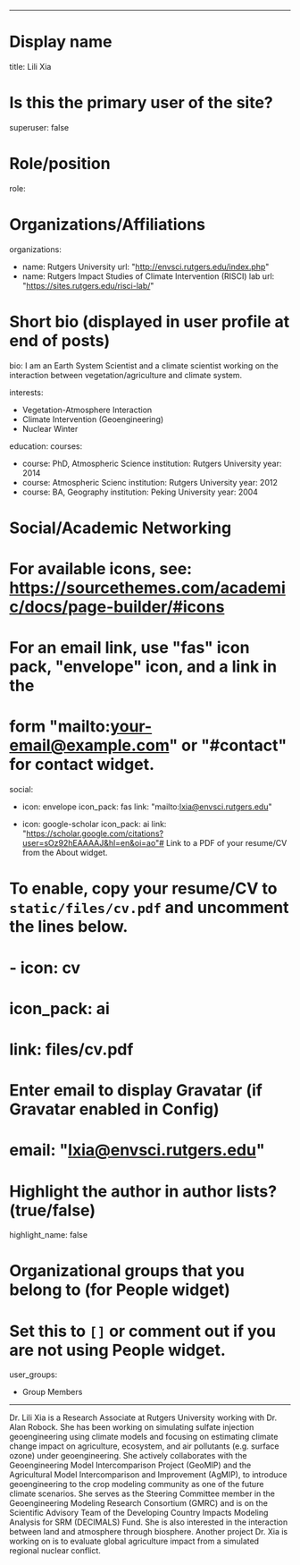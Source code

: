 
---
# Display name
title: Lili Xia

# Is this the primary user of the site?
superuser: false

# Role/position
role:  

# Organizations/Affiliations
organizations:
- name: Rutgers University
  url: "http://envsci.rutgers.edu/index.php"
- name: Rutgers Impact Studies of Climate Intervention (RISCI) lab
  url: "https://sites.rutgers.edu/risci-lab/"
# Short bio (displayed in user profile at end of posts)
bio: I am an Earth System Scientist and a climate scientist working on the interaction between vegetation/agriculture and climate system. 


interests:
- Vegetation-Atmosphere Interaction 
- Climate Intervention (Geoengineering) 
- Nuclear Winter 


education:
  courses:
  - course: PhD, Atmospheric Science
    institution: Rutgers University
    year: 2014
  - course: Atmospheric Scienc
    institution: Rutgers University
    year: 2012
  - course: BA, Geography
    institution: Peking University
    year: 2004

# Social/Academic Networking
# For available icons, see: https://sourcethemes.com/academic/docs/page-builder/#icons
#   For an email link, use "fas" icon pack, "envelope" icon, and a link in the
#   form "mailto:your-email@example.com" or "#contact" for contact widget.
social:
- icon: envelope
  icon_pack: fas
  link: "mailto:lxia@envsci.rutgers.edu"

- icon: google-scholar
  icon_pack: ai
  link: "https://scholar.google.com/citations?user=sOz92hEAAAAJ&hl=en&oi=ao"# Link to a PDF of your resume/CV from the About widget.
# To enable, copy your resume/CV to `static/files/cv.pdf` and uncomment the lines below.
# - icon: cv
#   icon_pack: ai
#   link: files/cv.pdf

# Enter email to display Gravatar (if Gravatar enabled in Config)
# email: "lxia@envsci.rutgers.edu"

# Highlight the author in author lists? (true/false)
highlight_name: false

# Organizational groups that you belong to (for People widget)
#   Set this to `[]` or comment out if you are not using People widget.
user_groups:
- Group Members
---

Dr. Lili Xia is a Research Associate at Rutgers University working with Dr. Alan Robock.  She has been working on simulating sulfate injection geoengineering using climate models and focusing on estimating climate change impact on agriculture, ecosystem, and air pollutants (e.g. surface ozone) under geoengineering.  She actively collaborates with the Geoengineering Model Intercomparison Project (GeoMIP) and the Agricultural Model Intercomparison and Improvement (AgMIP), to introduce geoengineering to the crop modeling community as one of the future climate scenarios.   She serves as the Steering Committee member in the Geoengineering Modeling Research Consortium (GMRC) and is on the Scientific Advisory Team of the Developing Country Impacts Modeling Analysis for SRM (DECIMALS) Fund.  She is also interested in the interaction between land and atmosphere through biosphere.   Another project Dr. Xia is working on is to evaluate global agriculture impact from a simulated regional nuclear conflict.

